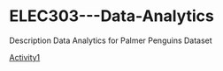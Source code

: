 # ELEC303---Data-Analytics

Description
Data Analytics for Palmer Penguins Dataset

[Activity1](https://github.com/ryyads/activity1_data_analytics/edit/main/README.md)

